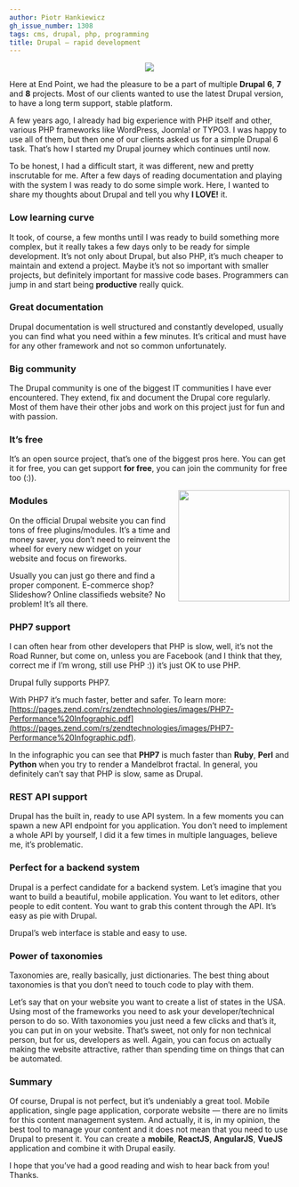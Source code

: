 ```yaml
---
author: Piotr Hankiewicz
gh_issue_number: 1308
tags: cms, drupal, php, programming
title: Drupal — rapid development
---
```


<div class="separator" style="clear: both; text-align: center;"><a href="/blog/2017/05/26/drupal-rapid-development/image-0.gif" imageanchor="1" style="margin-left: 1em; margin-right: 1em;"><img border="0" data-original-height="279" data-original-width="640" src="/blog/2017/05/26/drupal-rapid-development/image-0.gif"/></a></div>

Here at End Point, we had the pleasure to be a part of multiple **Drupal** **6**, **7** and **8** projects. Most of our clients wanted to use the latest Drupal version, to have a long term support, stable platform.

A few years ago, I already had big experience with PHP itself and other, various PHP frameworks like WordPress, Joomla! or TYPO3. I was happy to use all of them, but then one of our clients asked us for a simple Drupal 6 task. That’s how I started my Drupal journey which continues until now.

To be honest, I had a difficult start, it was different, new and pretty inscrutable for me. After a few days of reading documentation and playing with the system I was ready to do some simple work. Here, I wanted to share my thoughts about Drupal and tell you why **I LOVE!** it.

### Low learning curve

It took, of course, a few months until I was ready to build something more complex, but it really takes a few days only to be ready for simple development. It’s not only about Drupal, but also PHP, it’s much cheaper to maintain and extend a project. Maybe it’s not so important with smaller projects, but definitely important for massive code bases. Programmers can jump in and start being **productive** really quick.

### Great documentation

Drupal documentation is well structured and constantly developed, usually you can find what you need within a few minutes. It’s critical and must have for any other framework and not so common unfortunately.

### Big community

The Drupal community is one of the biggest IT communities I have ever encountered. They extend, fix and document the Drupal core regularly. Most of them have their other jobs and work on this project just for fun and with passion.

### It’s free

It’s an open source project, that’s one of the biggest pros here. You can get it for free, you can get support **for free**, you can join the community for free too (:)).

<div class="separator" style="clear: both; text-align: center;"><a href="/blog/2017/05/26/drupal-rapid-development/image-1-big.png" imageanchor="1" style="clear: right; float: right; margin-bottom: 1em; margin-left: 1em;"><img border="0" data-original-height="318" data-original-width="318" height="200" src="/blog/2017/05/26/drupal-rapid-development/image-1.png" width="200"/></a></div>

### Modules

On the official Drupal website you can find tons of free plugins/modules. It’s a time and money saver, you don’t need to reinvent the wheel for every new widget on your website and focus on fireworks.

Usually you can just go there and find a proper component. E-commerce shop? Slideshow? Online classifieds website? No problem! It’s all there.

### PHP7 support

I can often hear from other developers that PHP is slow, well, it’s not the Road Runner, but come on, unless you are Facebook (and I think that they, correct me if I’m wrong, still use PHP :)) it’s just OK to use PHP.

Drupal fully supports PHP7.

With PHP7 it’s much faster, better and safer. To learn more: [https://pages.zend.com/rs/zendtechnologies/images/PHP7-Performance%20Infographic.pdf](https://pages.zend.com/rs/zendtechnologies/images/PHP7-Performance%20Infographic.pdf).

In the infographic you can see that **PHP7** is much faster than **Ruby**, **Perl** and **Python** when you try to render a Mandelbrot fractal. In general, you definitely can’t say that PHP is slow, same as Drupal.

### REST API support

Drupal has the built in, ready to use API system. In a few moments you can spawn a new API endpoint for you application. You don’t need to implement a whole API by yourself, I did it a few times in multiple languages, believe me, it’s problematic.

### Perfect for a backend system

Drupal is a perfect candidate for a backend system. Let’s imagine that you want to build a beautiful, mobile application. You want to let editors, other people to edit content. You want to grab this content through the API. It’s easy as pie with Drupal.

Drupal’s web interface is stable and easy to use.

### Power of taxonomies

Taxonomies are, really basically, just dictionaries. The best thing about taxonomies is that you don’t need to touch code to play with them.

Let’s say that on your website you want to create a list of states in the USA. Using most of the frameworks you need to ask your developer/technical person to do so. With taxonomies you just need a few clicks and that’s it, you can put in on your website. That’s sweet, not only for non technical person, but for us, developers as well. Again, you can focus on actually making the website attractive, rather than spending time on things that can be automated.

### Summary

Of course, Drupal is not perfect, but it’s undeniably a great tool. Mobile application, single page application, corporate website — there are no limits for this content management system. And actually, it is, in my opinion, the best tool to manage your content and it does not mean that you need to use Drupal to present it. You can create a **mobile**, **ReactJS**, **AngularJS**, **VueJS** application and combine it with Drupal easily.

I hope that you’ve had a good reading and wish to hear back from you! Thanks.
